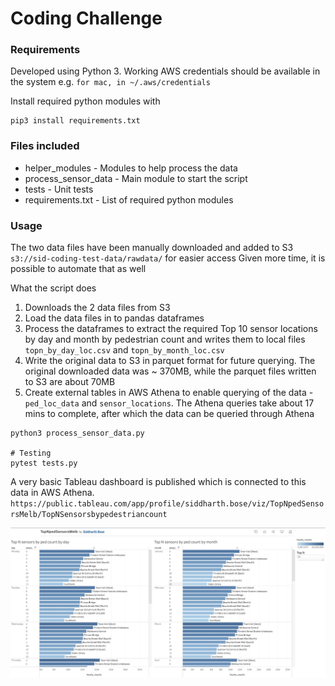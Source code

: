 # Coding Challenge

### Requirements
Developed using Python 3. 
Working AWS credentials should be available in the system 
e.g. `for mac, in ~/.aws/credentials`

Install required python modules with  
```
pip3 install requirements.txt
```

### Files included
* helper_modules - Modules to help process the data
* process_sensor_data - Main module to start the script
* tests - Unit tests
* requirements.txt - List of required python modules

### Usage
The two data files have been manually downloaded and added to S3 `s3://sid-coding-test-data/rawdata/` for easier access
Given more time, it is possible to automate that as well

What the script does
1.  Downloads the 2 data files from S3
2.  Load the data files in to pandas dataframes
3.  Process the dataframes to extract the required Top 10 sensor locations by day and month by pedestrian count and writes them to local files `topn_by_day_loc.csv` and `topn_by_month_loc.csv`
4.  Write the original data to S3 in parquet format for future querying. The original downloaded data was ~ 370MB, while the parquet files written to S3 are about 70MB
5.  Create external tables in AWS Athena to enable querying of the data - `ped_loc_data` and `sensor_locations`. The Athena queries take about 17 mins to complete, after which the data can be queried through Athena

```
python3 process_sensor_data.py

# Testing
pytest tests.py
```

A very basic Tableau dashboard is published which is connected to this data in AWS Athena.
`https://public.tableau.com/app/profile/siddharth.bose/viz/TopNpedSensorsMelb/TopNSensorsbypedestriancount`

![Alt text](tableau.png?raw=true "Tableau dashboard")
